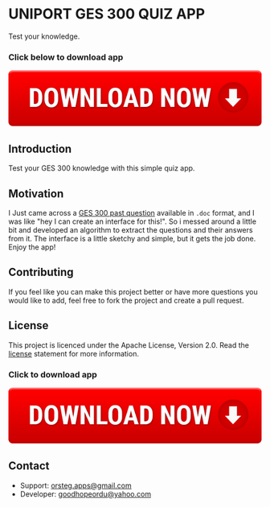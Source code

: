 # UNIPORT GES 300 QUIZ APP
Test your knowledge.

### Click below to download app
[![Download](assets/downloadbtn.png)](https://firebasestorage.googleapis.com/v0/b/orsteg-inc.appspot.com/o/ges300_Quiz_App.apk?alt=media&token=5228b0f9-9fcc-4479-bb19-da501ecc345a)

## Introduction
Test your GES 300 knowledge with this simple quiz app.

## Motivation
I Just came across a [GES 300 past question](/app/src/main/res/raw/sheet.txt) available in `.doc` format, and I was like "hey I can create an interface for this!". So i messed around a little bit and developed an algorithm to extract the questions and their answers from it. The interface is a little sketchy and simple, but it gets the job done. Enjoy the app!

## Contributing
If you feel like you can make this project better or have more questions you would like to add, feel free to fork the project and create a pull request.

## License
This project is licenced under the Apache License, Version 2.0. Read the [license](LICENSE) statement for more information.

### Click to download app
[![Download](assets/downloadbtn.png)](https://firebasestorage.googleapis.com/v0/b/orsteg-inc.appspot.com/o/ges300_Quiz_App.apk?alt=media&token=5228b0f9-9fcc-4479-bb19-da501ecc345a)

## Contact
- Support: orsteg.apps@gmail.com
- Developer: goodhopeordu@yahoo.com
